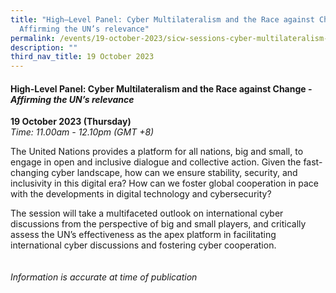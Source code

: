 ```yaml
---
title: "High–Level Panel: Cyber Multilateralism and the Race against Change –
  Affirming the UN’s relevance"
permalink: /events/19-october-2023/sicw-sessions-cyber-multilateralism-and-the-race-against-change/
description: ""
third_nav_title: 19 October 2023
---
```

#### **High-Level Panel: Cyber&nbsp;Multilateralism&nbsp;and&nbsp;the&nbsp;Race&nbsp;against&nbsp;Change -*Affirming&nbsp;the&nbsp;UN’s&nbsp;relevance***

**19 October 2023 (Thursday)**  
*Time: 11.00am - 12.10pm (GMT +8)*

The United Nations provides a platform for all nations, big and small, to engage in open and inclusive dialogue and collective action. Given the fast-changing cyber landscape, how can we ensure stability, security, and inclusivity in this digital era? How can we foster global cooperation in pace with the developments in digital technology and cybersecurity?

The session will take a multifaceted outlook on international cyber discussions from the perspective of big and small players, and critically assess the UN’s effectiveness as the apex platform in facilitating international cyber discussions and fostering cyber cooperation.
<br><br><br>
*Information is accurate at time of publication*